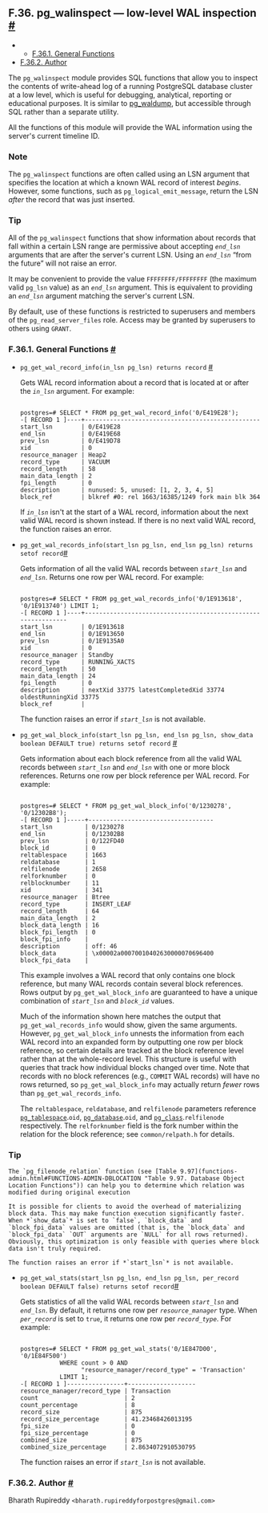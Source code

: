 ## F.36. pg\_walinspect — low-level WAL inspection [#](#PGWALINSPECT)

  * *   [F.36.1. General Functions](pgwalinspect.html#PGWALINSPECT-FUNCS)
  * [F.36.2. Author](pgwalinspect.html#PGWALINSPECT-AUTHOR)

The `pg_walinspect` module provides SQL functions that allow you to inspect the contents of write-ahead log of a running PostgreSQL database cluster at a low level, which is useful for debugging, analytical, reporting or educational purposes. It is similar to [pg\_waldump](pgwaldump.html "pg_waldump"), but accessible through SQL rather than a separate utility.

All the functions of this module will provide the WAL information using the server's current timeline ID.

### Note

The `pg_walinspect` functions are often called using an LSN argument that specifies the location at which a known WAL record of interest *begins*. However, some functions, such as `pg_logical_emit_message`, return the LSN *after* the record that was just inserted.

### Tip

All of the `pg_walinspect` functions that show information about records that fall within a certain LSN range are permissive about accepting *`end_lsn`* arguments that are after the server's current LSN. Using an *`end_lsn`* “from the future” will not raise an error.

It may be convenient to provide the value `FFFFFFFF/FFFFFFFF` (the maximum valid `pg_lsn` value) as an *`end_lsn`* argument. This is equivalent to providing an *`end_lsn`* argument matching the server's current LSN.

By default, use of these functions is restricted to superusers and members of the `pg_read_server_files` role. Access may be granted by superusers to others using `GRANT`.

### F.36.1. General Functions [#](#PGWALINSPECT-FUNCS)

* `pg_get_wal_record_info(in_lsn pg_lsn) returns record` [#](#PGWALINSPECT-FUNCS-PG-GET-WAL-RECORD-INFO)

    Gets WAL record information about a record that is located at or after the *`in_lsn`* argument. For example:

    ```

    postgres=# SELECT * FROM pg_get_wal_record_info('0/E419E28');
    -[ RECORD 1 ]----+-------------------------------------------------
    start_lsn        | 0/E419E28
    end_lsn          | 0/E419E68
    prev_lsn         | 0/E419D78
    xid              | 0
    resource_manager | Heap2
    record_type      | VACUUM
    record_length    | 58
    main_data_length | 2
    fpi_length       | 0
    description      | nunused: 5, unused: [1, 2, 3, 4, 5]
    block_ref        | blkref #0: rel 1663/16385/1249 fork main blk 364
    ```

    If *`in_lsn`* isn't at the start of a WAL record, information about the next valid WAL record is shown instead. If there is no next valid WAL record, the function raises an error.

* `pg_get_wal_records_info(start_lsn pg_lsn, end_lsn pg_lsn) returns setof record`[#](#PGWALINSPECT-FUNCS-PG-GET-WAL-RECORDS-INFO)

    Gets information of all the valid WAL records between *`start_lsn`* and *`end_lsn`*. Returns one row per WAL record. For example:

    ```

    postgres=# SELECT * FROM pg_get_wal_records_info('0/1E913618', '0/1E913740') LIMIT 1;
    -[ RECORD 1 ]----+--------------------------------------------------------------
    start_lsn        | 0/1E913618
    end_lsn          | 0/1E913650
    prev_lsn         | 0/1E9135A0
    xid              | 0
    resource_manager | Standby
    record_type      | RUNNING_XACTS
    record_length    | 50
    main_data_length | 24
    fpi_length       | 0
    description      | nextXid 33775 latestCompletedXid 33774 oldestRunningXid 33775
    block_ref        |
    ```

    The function raises an error if *`start_lsn`* is not available.

* `pg_get_wal_block_info(start_lsn pg_lsn, end_lsn pg_lsn, show_data boolean DEFAULT true) returns setof record` [#](#PGWALINSPECT-FUNCS-PG-GET-WAL-BLOCK-INFO)

    Gets information about each block reference from all the valid WAL records between *`start_lsn`* and *`end_lsn`* with one or more block references. Returns one row per block reference per WAL record. For example:

    ```

    postgres=# SELECT * FROM pg_get_wal_block_info('0/1230278', '0/12302B8');
    -[ RECORD 1 ]-----+-----------------------------------
    start_lsn         | 0/1230278
    end_lsn           | 0/12302B8
    prev_lsn          | 0/122FD40
    block_id          | 0
    reltablespace     | 1663
    reldatabase       | 1
    relfilenode       | 2658
    relforknumber     | 0
    relblocknumber    | 11
    xid               | 341
    resource_manager  | Btree
    record_type       | INSERT_LEAF
    record_length     | 64
    main_data_length  | 2
    block_data_length | 16
    block_fpi_length  | 0
    block_fpi_info    |
    description       | off: 46
    block_data        | \x00002a00070010402630000070696400
    block_fpi_data    |
    ```

    This example involves a WAL record that only contains one block reference, but many WAL records contain several block references. Rows output by `pg_get_wal_block_info` are guaranteed to have a unique combination of *`start_lsn`* and *`block_id`* values.

    Much of the information shown here matches the output that `pg_get_wal_records_info` would show, given the same arguments. However, `pg_get_wal_block_info` unnests the information from each WAL record into an expanded form by outputting one row per block reference, so certain details are tracked at the block reference level rather than at the whole-record level. This structure is useful with queries that track how individual blocks changed over time. Note that records with no block references (e.g., `COMMIT` WAL records) will have no rows returned, so `pg_get_wal_block_info` may actually return *fewer* rows than `pg_get_wal_records_info`.

    The `reltablespace`, `reldatabase`, and `relfilenode` parameters reference [`pg_tablespace`](catalog-pg-tablespace.html "53.56. pg_tablespace").`oid`, [`pg_database`](catalog-pg-database.html "53.15. pg_database").`oid`, and [`pg_class`](catalog-pg-class.html "53.11. pg_class").`relfilenode` respectively. The `relforknumber` field is the fork number within the relation for the block reference; see `common/relpath.h` for details.

### Tip

    The `pg_filenode_relation` function (see [Table 9.97](functions-admin.html#FUNCTIONS-ADMIN-DBLOCATION "Table 9.97. Database Object Location Functions")) can help you to determine which relation was modified during original execution

    It is possible for clients to avoid the overhead of materializing block data. This may make function execution significantly faster. When *`show_data`* is set to `false`, `block_data` and `block_fpi_data` values are omitted (that is, the `block_data` and `block_fpi_data` `OUT` arguments are `NULL` for all rows returned). Obviously, this optimization is only feasible with queries where block data isn't truly required.

    The function raises an error if *`start_lsn`* is not available.

* `pg_get_wal_stats(start_lsn pg_lsn, end_lsn pg_lsn, per_record boolean DEFAULT false) returns setof record`[#](#PGWALINSPECT-FUNCS-PG-GET-WAL-STATS)

    Gets statistics of all the valid WAL records between *`start_lsn`* and *`end_lsn`*. By default, it returns one row per *`resource_manager`* type. When *`per_record`* is set to `true`, it returns one row per *`record_type`*. For example:

    ```

    postgres=# SELECT * FROM pg_get_wal_stats('0/1E847D00', '0/1E84F500')
               WHERE count > 0 AND
                     "resource_manager/record_type" = 'Transaction'
               LIMIT 1;
    -[ RECORD 1 ]----------------+-------------------
    resource_manager/record_type | Transaction
    count                        | 2
    count_percentage             | 8
    record_size                  | 875
    record_size_percentage       | 41.23468426013195
    fpi_size                     | 0
    fpi_size_percentage          | 0
    combined_size                | 875
    combined_size_percentage     | 2.8634072910530795
    ```

    The function raises an error if *`start_lsn`* is not available.

### F.36.2. Author [#](#PGWALINSPECT-AUTHOR)

Bharath Rupireddy `<bharath.rupireddyforpostgres@gmail.com>`